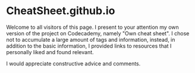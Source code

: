 # CheatSheet.github.io

Welcome to all visitors of this page. I present to your attention my own version of the project on Codecademy, namely "Own cheat sheet". I chose not to accumulate a large amount of tags and information, instead, in addition to the basic information, I provided links to resources that I personally liked and found relevant.

I would appreciate constructive advice and comments.
